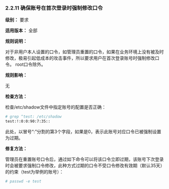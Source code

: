 ### 2.2.11 确保账号在首次登录时强制修改口令

**级别：** 要求

**适用版本：** 全部

**规则说明：** 

对于非用户本人设置的口令，如管理员重置的口令，如果在业务环境上没有被及时修改，极易引起低成本的攻击事件，所以要求用户在首次登录账号时强制修改口令。
root口令除外。

**规则影响：**

无

**检查方法：**

检查/etc/shadow文件中指定账号的配置是否正确：

```bash
# grep ^test: /etc/shadow 
test:!:0:0:90:7:35::
```

此处，以冒号“:”分割的第3个字段，如果是0，表示此账号对应口令已被强制设置为过期。

**修复方法：**

管理员在重置账号口令后，通过如下命令可以将该口令立即过期，该账号下次登录时会被要求强制口令修改，此种方式过期的口令不受口令修改有效期（默认35天）的约束（test为举例的账号）：

```bash
# passwd -e test
```